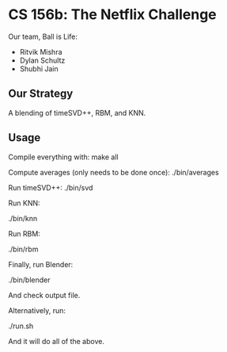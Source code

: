 # CS 156b: The Netflix Challenge
Our team, Ball is Life:
- Ritvik Mishra
- Dylan Schultz
- Shubhi Jain

## Our Strategy
A blending of timeSVD++, RBM, and KNN.

## Usage
Compile everything with:
make all

Compute averages (only needs to be done once):
./bin/averages

Run timeSVD++:
./bin/svd

Run KNN:

./bin/knn

Run RBM:

./bin/rbm

Finally, run Blender:

./bin/blender

And check output file.

Alternatively, run:

./run.sh

And it will do all of the above.
